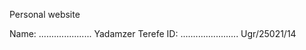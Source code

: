 Personal website

Name: ..................... Yadamzer Terefe
ID: ....................... Ugr/25021/14
